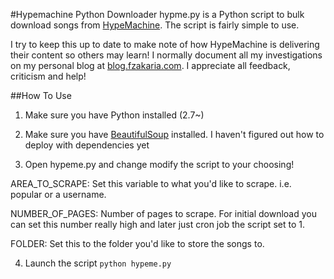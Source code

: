 #Hypemachine Python Downloader
hypme.py is a Python script to bulk download songs from [HypeMachine](http://hypem.com). The script is fairly
simple to use.

I try to keep this up to date to make note of how HypeMachine is delivering their content so others may learn!
I normally document all my investigations on my personal blog at [blog.fzakaria.com](http://blog.fzakaria.com). I
appreciate all feedback, criticism and help!


##How To Use

1. Make sure you have Python installed (2.7~)

2. Make sure you have [BeautifulSoup](http://www.crummy.com/software/BeautifulSoup/) installed. I haven't figured out
how to deploy with dependencies yet

3. Open hypeme.py and change modify the script to your choosing!

AREA_TO_SCRAPE: Set this variable to what you'd like to scrape. i.e. popular or a username.

NUMBER_OF_PAGES: Number of pages to scrape. For initial download you can set this number really high and later just cron job the script set to 1.

FOLDER: Set this to the folder you'd like to store the songs to.

4. Launch the script `python hypeme.py`
